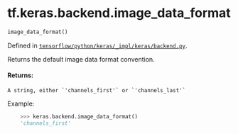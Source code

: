<div itemscope itemtype="http://developers.google.com/ReferenceObject">
<meta itemprop="name" content="tf.keras.backend.image_data_format" />
</div>

# tf.keras.backend.image_data_format

``` python
image_data_format()
```



Defined in [`tensorflow/python/keras/_impl/keras/backend.py`](https://www.tensorflow.org/code/tensorflow/python/keras/_impl/keras/backend.py).

Returns the default image data format convention.

#### Returns:

    A string, either `'channels_first'` or `'channels_last'`

Example:
```python
    >>> keras.backend.image_data_format()
    'channels_first'
```